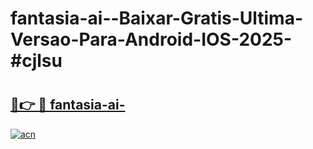 # fantasia-ai--Baixar-Gratis-Ultima-Versao-Para-Android-IOS-2025-#cjlsu

# <h2><a href="https://ainizakaria.my?title=fantasia-ai-&ref=25M">🔗👉 🔴 fantasia-ai-</a></h2>

[![acn](https://github.com/user-attachments/assets/0f9c940e-d8b0-45ae-aac7-cd30a18b3e1c)](https://ainizakaria.my?title=fantasia-ai-&ref=25M)

